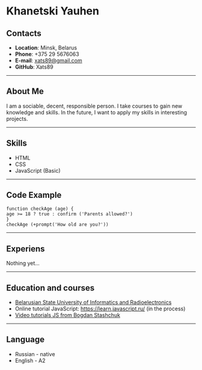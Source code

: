 # __Khanetski Yauhen__
## __Contacts__
* __Location__: Minsk, Belarus
* __Phone__: +375 29 5676063
* __E-mail__: xats89@gmail.com
* __GitHub__: Xats89
___
## __About Me__
I am a sociable, decent, responsible person. I take courses to gain new knowledge and skills. In the future, I want to apply my skills in interesting projects.
___
## __Skills__
* HTML
* CSS
* JavaScript (Basic)
___
## __Code Example__
    function checkAge (age) {
    age >= 18 ? true : confirm ('Parents allowed?')
    }
    checkAge (+prompt('How old are you?'))
___
## __Experiens__
Nothing yet…
___
## __Education and courses__
* [Belarusian State University of Informatics and Radioelectronics](https://www.bsuir.by/)
* Оnline tutorial JavaScript: https://learn.javascript.ru/ (in the process)
* [Video tutorials JS from Bogdan Stashchuk](https://www.youtube.com/watch?v=CxgOKJh4zWE&t=838s)
___
## __Language__
* Russian - native
* English - A2